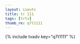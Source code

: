 ```yaml
--- 
layout: sieutv
title: tr 111
tags: [trtv]
thumb_re: q7t1111
---
```

{% include tvadv key="q7t1111" %} 
